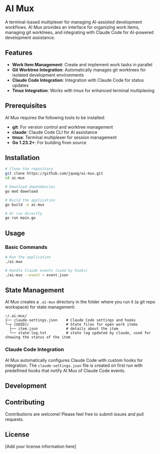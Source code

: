 # AI Mux

A terminal-based multiplexer for managing AI-assisted development workflows. AI Mux provides an interface for organizing work items, managing git worktrees, and integrating with Claude Code for AI-powered development assistance.

## Features

- **Work Item Management**: Create and implement work tasks in parallel
- **Git Worktree Integration**: Automatically manages git worktrees for isolated development environments
- **Claude Code Integration**: Integration with Claude Code for status updates
- **Tmux Integration**: Works with tmux for enhanced terminal multiplexing

## Prerequisites

AI Mux requires the following tools to be installed:

- **git**: For version control and worktree management
- **claude**: Claude Code CLI for AI assistance
- **tmux**: Terminal multiplexer for session management
- **Go 1.23.2+**: For building from source

## Installation

```bash
# Clone the repository
git clone https://github.com/jquag/ai-mux.git
cd ai-mux

# Download dependencies
go mod download

# Build the application
go build -o ai-mux

# Or run directly
go run main.go
```

## Usage

### Basic Commands

```bash
# Run the application
./ai-mux

# Handle Claude events (used by hooks)
./ai-mux --event < event.json
```

## State Management

AI Mux creates a `.ai-mux` directory in the folder where you run it (a git repo workspace) for state management:

```
~/.ai-mux/
├── claude-settings.json    # Claude Code settings and hooks
╰─┬ [UUID]/                 # State files for open work items
  ├── item.json             # details about the item
  └── state-log.txt         # state log updated by claude, used for showing the status of the item
```

### Claude Code Integration

AI Mux automatically configures Claude Code with custom hooks for integration. The `claude-settings.json` file is created on first run with predefined hooks that notify AI Mux of Claude Code events.


## Development

## Contributing

Contributions are welcome! Please feel free to submit issues and pull requests.


## License

[Add your license information here]
